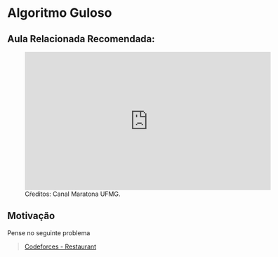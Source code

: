 # Algoritmo Guloso


## Aula Relacionada Recomendada:

<figure markdown="span" class="left-caption">
  <iframe width="560" height="315" src="https://www.youtube.com/embed/jZ4Pzf3P-NE?si=ktESPltXYZoh2kZt" title="YouTube video player" frameborder="0" allow="accelerometer; autoplay; clipboard-write; encrypted-media; gyroscope; picture-in-picture; web-share" referrerpolicy="strict-origin-when-cross-origin" allowfullscreen></iframe>
  <figcaption>Cŕeditos: Canal Maratona UFMG.</figcaption>
</figure>

## Motivação
Pense no seguinte problema

> [Codeforces - Restaurant](https://codeforces.com/problemset/problem/597/B)